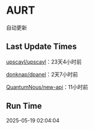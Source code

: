 # AURT

自动更新


## Last Update Times

[upscayl/upscayl](https://github.com/upscayl/upscayl)：23天4小时前

[donknap/dpanel](https://github.com/donknap/dpanel)：2天7小时前

[QuantumNous/new-api](https://github.com/QuantumNous/new-api)：11小时前


## Run Time
2025-05-19 02:04:04
